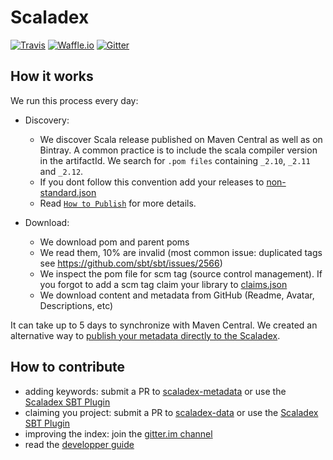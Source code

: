 

[gitter.im channel]: https://gitter.im/scalacenter/scaladex
[scaladex-metadata]: https://github.com/scalacenter/scaladex-metadata
[scaladex-data]: https://github.com/scalacenter/scaladex-data
[Scaladex SBT Plugin]: /doc/plugin.md
[GitHub]: https://github.com

# Scaladex

[![Travis](https://img.shields.io/travis/scalacenter/scaladex.svg?style=flat-square)](https://travis-ci.org/scalacenter/scaladex)
[![Waffle.io](https://img.shields.io/waffle/label/scalacenter/scaladex/in%20progress.svg?style=flat-square)](https://waffle.io/scalacenter/scaladex)
[![Gitter](https://img.shields.io/gitter/room/scalacenter/scaladex.svg?style=flat-square)](https://gitter.im/scalacenter/scaladex)

## How it works

We run this process every day:

* Discovery:
  * We discover Scala release published on Maven Central as well as on Bintray. A common practice is to include the scala compiler version in the artifactId. We search for `.pom files` containing `_2.10`, `_2.11` and `_2.12`.
  * If you dont follow this convention add your releases to [non-standard.json](https://github.com/scalacenter/scaladex-data/blob/master/non-standard.json)
  * Read [`How to Publish`](/doc/how-to-publish.md) for more details.

* Download:
  * We download pom and parent poms
  * We read them, 10% are invalid (most common issue: duplicated tags see https://github.com/sbt/sbt/issues/2566)
  * We inspect the pom file for scm tag (source control management). If you forgot to add a scm tag claim your library to [claims.json](https://github.com/scalacenter/scaladex-data/blob/master/claims.json)
  * We download content and metadata from GitHub (Readme, Avatar, Descriptions, etc)


It can take up to 5 days to synchronize with Maven Central. We created an alternative way to [publish your 
metadata directly to the Scaladex](/doc/user/publish-scaladex.md).

## How to contribute

* adding keywords: submit a PR to [scaladex-metadata] or use the [Scaladex SBT Plugin]
* claiming you project: submit a PR to [scaladex-data] or use the [Scaladex SBT Plugin]
* improving the index: join the [gitter.im channel]
* read the [developper guide](/doc/dev/README.md)